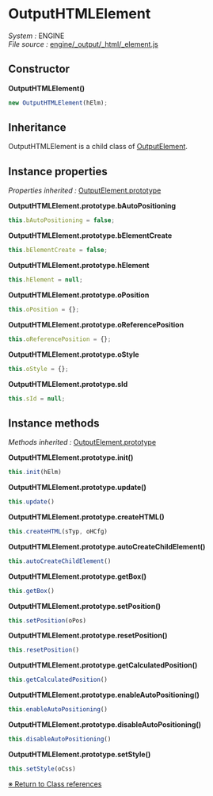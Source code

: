 # OutputHTMLElement
_System :_ ENGINE  
_File source :_ [engine/_output/_html/_element.js](https://github.com/de-sign/DBZ-Versus/blob/master/src/assets/js/engine/_output/_html/_element.js)

## Constructor
**OutputHTMLElement()**
```javascript
new OutputHTMLElement(hElm);
```
## Inheritance
OutputHTMLElement is a child class of [OutputElement](OutputElement.md).

## Instance properties
_Properties inherited :_ [OutputElement.prototype](OutputElement.md#instance-properties)

**OutputHTMLElement.prototype.bAutoPositioning**
```javascript
this.bAutoPositioning = false;
```
**OutputHTMLElement.prototype.bElementCreate**
```javascript
this.bElementCreate = false;
```
**OutputHTMLElement.prototype.hElement**
```javascript
this.hElement = null;
```
**OutputHTMLElement.prototype.oPosition**
```javascript
this.oPosition = {};
```
**OutputHTMLElement.prototype.oReferencePosition**
```javascript
this.oReferencePosition = {};
```
**OutputHTMLElement.prototype.oStyle**
```javascript
this.oStyle = {};
```
**OutputHTMLElement.prototype.sId**
```javascript
this.sId = null;
```

## Instance methods
_Methods inherited :_ [OutputElement.prototype](OutputElement.md#instance-methods) 

**OutputHTMLElement.prototype.init()**
```javascript
this.init(hElm)
```
**OutputHTMLElement.prototype.update()**
```javascript
this.update()
```
**OutputHTMLElement.prototype.createHTML()**
```javascript
this.createHTML(sTyp, oHCfg)
```
**OutputHTMLElement.prototype.autoCreateChildElement()**
```javascript
this.autoCreateChildElement()
```
**OutputHTMLElement.prototype.getBox()**
```javascript
this.getBox()
```
**OutputHTMLElement.prototype.setPosition()**
```javascript
this.setPosition(oPos)
```
**OutputHTMLElement.prototype.resetPosition()**
```javascript
this.resetPosition()
```
**OutputHTMLElement.prototype.getCalculatedPosition()**
```javascript
this.getCalculatedPosition()
```
**OutputHTMLElement.prototype.enableAutoPositioning()**
```javascript
this.enableAutoPositioning()
```
**OutputHTMLElement.prototype.disableAutoPositioning()**
```javascript
this.disableAutoPositioning()
```
**OutputHTMLElement.prototype.setStyle()**
```javascript
this.setStyle(oCss)
```

<link rel="stylesheet" href="../_doc.css" />

[&#8251; Return to Class references](References.md)